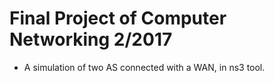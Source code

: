# Final Project of Computer Networking 2/2017

* A simulation of two AS connected with a WAN, in ns3 tool.

